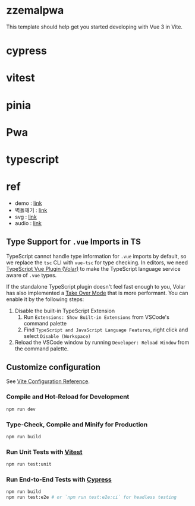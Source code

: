 # zzemalpwa

This template should help get you started developing with Vue 3 in Vite.

# cypress

# vitest

# pinia

# Pwa

# typescript

# ref

- demo : [link](https://developer.mozilla.org/en-US/docs/Web/Demos)
- 벽돌깨기 : [link](https://developer.mozilla.org/en-US/docs/Games/Tutorials/2D_Breakout_game_pure_JavaScript)
- svg : [link](https://developer.mozilla.org/en-US/docs/Web/SVG/Tutorial)
- audio : [link](https://developer.mozilla.org/en-US/docs/Web/API/Web_Audio_API/Using_Web_Audio_API)

## Type Support for `.vue` Imports in TS

TypeScript cannot handle type information for `.vue` imports by default, so we replace the `tsc` CLI with `vue-tsc` for type checking. In editors, we need [TypeScript Vue Plugin (Volar)](https://marketplace.visualstudio.com/items?itemName=Vue.vscode-typescript-vue-plugin) to make the TypeScript language service aware of `.vue` types.

If the standalone TypeScript plugin doesn't feel fast enough to you, Volar has also implemented a [Take Over Mode](https://github.com/johnsoncodehk/volar/discussions/471#discussioncomment-1361669) that is more performant. You can enable it by the following steps:

1. Disable the built-in TypeScript Extension
   1. Run `Extensions: Show Built-in Extensions` from VSCode's command palette
   2. Find `TypeScript and JavaScript Language Features`, right click and select `Disable (Workspace)`
2. Reload the VSCode window by running `Developer: Reload Window` from the command palette.

## Customize configuration

See [Vite Configuration Reference](https://vitejs.dev/config/).

### Compile and Hot-Reload for Development

```sh
npm run dev
```

### Type-Check, Compile and Minify for Production

```sh
npm run build
```

### Run Unit Tests with [Vitest](https://vitest.dev/)

```sh
npm run test:unit
```

### Run End-to-End Tests with [Cypress](https://www.cypress.io/)

```sh
npm run build
npm run test:e2e # or `npm run test:e2e:ci` for headless testing
```
